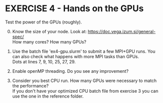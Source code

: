 EXERCISE 4 - Hands on the GPUs
===============================================

Test the power of the GPUs (roughly).

0. Know the size of your node. Look at: https://doc.vega.izum.si/general-spec/  
   How many cores? How many GPUs?

1. Use the batch file 'ex4-gpu.slurm' to submit a few MPI+GPU runs. You can also check what happens with more MPI tasks than GPUs.  
   Dots at lines 7, 9, 10, 25, 27, 29.

2. Enable openMP threading. Do you see any improvement?
   
3. Consider you best CPU run. How many GPUs were necessary to match the performance?  
   If you don't have your optimized CPU batch file from exercise 3 you can use the one in the reference folder.
